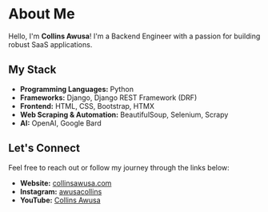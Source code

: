 # About Me
Hello, I'm **Collins Awusa**! I'm a Backend Engineer with a passion for building robust SaaS applications. 

## My Stack
- **Programming Languages:** Python
- **Frameworks:** Django, Django REST Framework (DRF)
- **Frontend:** HTML, CSS, Bootstrap, HTMX
- **Web Scraping & Automation:** BeautifulSoup, Selenium, Scrapy
- **AI:** OpenAI, Google Bard

## Let's Connect
Feel free to reach out or follow my journey through the links below:
- **Website:** [collinsawusa.com](https://collinsawusa.com)
- **Instagram:** [awusacollins](https://www.instagram.com/awusacollins/)
- **YouTube:** [Collins Awusa](https://www.youtube.com/@awusacollins)

<!---
Collinshack/Collinshack is a ✨ special ✨ repository because its `README.md` (this file) appears on your GitHub profile.
You can click the Preview link to take a look at your changes.
--->
